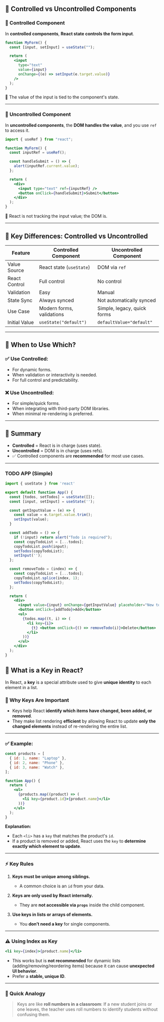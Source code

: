 ## 🔹 Controlled vs Uncontrolled Components

### 🔸 Controlled Component

In **controlled components**, **React state controls the form input**.

```jsx
function MyForm() {
  const [input, setInput] = useState("");

  return (
    <input
      type="text"
      value={input}
      onChange={(e) => setInput(e.target.value)}
    />
  );
}
```

🧠 The value of the input is tied to the component's state.

---

### 🔸 Uncontrolled Component

In **uncontrolled components**, the **DOM handles the value**, and you use `ref` to access it.

```jsx
import { useRef } from "react";

function MyForm() {
  const inputRef = useRef();

  const handleSubmit = () => {
    alert(inputRef.current.value);
  };

  return (
    <div>
      <input type="text" ref={inputRef} />
      <button onClick={handleSubmit}>Submit</button>
    </div>
  );
}
```

🧠 React is not tracking the input value; the DOM is.

---

## 🔄 Key Differences: Controlled vs Uncontrolled

| Feature       | Controlled Component      | Uncontrolled Component      |
| ------------- | ------------------------- | --------------------------- |
| Value Source  | React state (`useState`)  | DOM via `ref`               |
| React Control | Full control              | No control                  |
| Validation    | Easy                      | Manual                      |
| State Sync    | Always synced             | Not automatically synced    |
| Use Case      | Modern forms, validations | Simple, legacy, quick forms |
| Initial Value | `useState("default")`     | `defaultValue="default"`    |

---

## 📌 When to Use Which?

### ✅ Use Controlled:

* For dynamic forms.
* When validation or interactivity is needed.
* For full control and predictability.

### ❌ Use Uncontrolled:

* For simple/quick forms.
* When integrating with third-party DOM libraries.
* When minimal re-rendering is preferred.

---

## 🤔 Summary

* **Controlled** = React is in charge (uses state).
* **Uncontrolled** = DOM is in charge (uses refs).
* ✅ Controlled components are **recommended** for most use cases.

---

### TODO APP (Simple)

```jsx
import { useState } from 'react'

export default function App() {
  const [todos, setTodos] = useState([]);
  const [input, setInput] = useState('');

  const getInputValue = (e) => {
    const value = e.target.value.trim();
    setInput(value);
  }

  const addTodo = () => {
    if (!input) return alert("Todo is required");
    const copyTodoList = [...todos];
    copyTodoList.push(input);
    setTodos(copyTodoList);
    setInput('');
  };

  const removeTodo = (index) => {
    const copyTodoList = [...todos];
    copyTodoList.splice(index, 1);
    setTodos(copyTodoList);
  };

  return (
    <div>
      <input value={input} onChange={getInputValue} placeholder="New todo" />
      <button onClick={addTodo}>Add</button>
      <ul>
        {todos.map((t, i) => (
          <li key={i}>
            {t} <button onClick={() => removeTodo(i)}>Delete</button>
          </li>
        ))}
      </ul>
    </div>
  );
}
```

## 🔹 What is a Key in React?

In React, a **key** is a special attribute used to give **unique identity** to each element in a list.

### 📌 Why Keys Are Important

* Keys help React **identify which items have changed, been added, or removed**.
* They make list rendering **efficient** by allowing React to update **only the changed elements** instead of re-rendering the entire list.

---

### ✅ Example:

```jsx
const products = [
  { id: 1, name: "Laptop" },
  { id: 2, name: "Phone" },
  { id: 3, name: "Watch" },
];

function App() {
  return (
    <ul>
      {products.map((product) => (
        <li key={product.id}>{product.name}</li>
      ))}
    </ul>
  );
}
```

**Explanation:**

* Each `<li>` has a `key` that matches the product's `id`.
* If a product is removed or added, React uses the `key` to **determine exactly which element to update**.

---

### ⚡ Key Rules

1. **Keys must be unique among siblings.**

   * A common choice is an `id` from your data.
2. **Keys are only used by React internally.**

   * They are **not accessible via `props`** inside the child component.
3. **Use keys in lists or arrays of elements.**

   * You **don’t need a key** for single components.

---

### ⚠️ Using Index as Key

```jsx
<li key={index}>{product.name}</li>
```

* This works but is **not recommended** for dynamic lists (adding/removing/reordering items) because it can cause **unexpected UI behavior**.
* Prefer a **stable, unique ID**.

---

### 🧠 Quick Analogy

> Keys are like **roll numbers in a classroom**:
> If a new student joins or one leaves, the teacher uses roll numbers to identify students without confusing them.